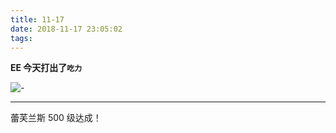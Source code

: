 ```yaml
---
title: 11-17
date: 2018-11-17 23:05:02
tags:
---
```


__EE 今天打出了`吃力`__

![-](/pic/jichou.jpg)



---

蕾芙兰斯 500 级达成！